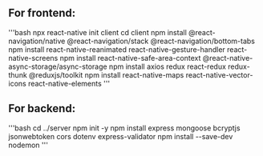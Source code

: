 ## For frontend:

'''bash
npx react-native init client
cd client
npm install @react-navigation/native @react-navigation/stack @react-navigation/bottom-tabs
npm install react-native-reanimated react-native-gesture-handler react-native-screens
npm install react-native-safe-area-context @react-native-async-storage/async-storage
npm install axios redux react-redux redux-thunk @reduxjs/toolkit
npm install react-native-maps react-native-vector-icons react-native-elements
'''

## For backend:

'''bash
cd ../server
npm init -y
npm install express mongoose bcryptjs jsonwebtoken cors dotenv express-validator
npm install --save-dev nodemon
'''
